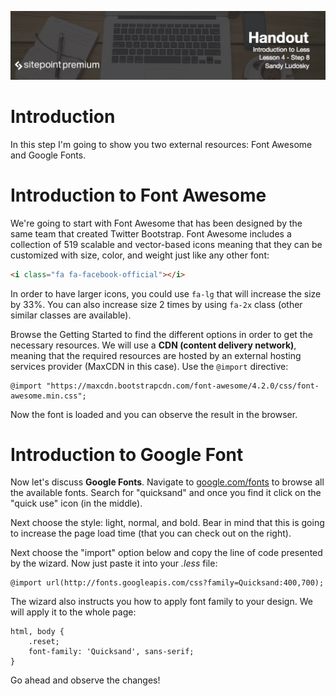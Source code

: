 ![](Introduction_to_Less/headers/4-8.jpg)
# Introduction

In this step I'm going to show you two external resources: Font Awesome and Google Fonts.

# Introduction to Font Awesome

We're going to start with Font Awesome that has been designed by the same team that created Twitter Bootstrap. Font Awesome includes a collection of 519 scalable and vector-based icons meaning that they can be customized with size, color, and weight just like any other font:

```html
<i class="fa fa-facebook-official"></i>
```

In order to have larger icons, you could use `fa-lg` that will increase the size by 33%. You can also increase size 2 times by using `fa-2x` class (other similar classes are available).

Browse the Getting Started to find the different options in order to get the necessary resources. We will use a **CDN (content delivery network)**, meaning that the required resources are hosted by an external hosting services provider (MaxCDN in this case). Use the `@import` directive:

```less
@import "https://maxcdn.bootstrapcdn.com/font-awesome/4.2.0/css/font-awesome.min.css";
```

Now the font is loaded and you can observe the result in the browser.

# Introduction to Google Font

Now let's discuss **Google Fonts**. Navigate to [google.com/fonts](http://www.google.com/fonts) to browse all the available fonts. Search for "quicksand" and once you find it click on the "quick use" icon (in the middle).

Next choose the style: light, normal, and bold. Bear in mind that this is going to increase the page load time (that you can check out on the right).

Next choose the "import" option below and copy the line of code presented by the wizard. Now just paste it into your *.less* file:

```less
@import url(http://fonts.googleapis.com/css?family=Quicksand:400,700);
```

The wizard also instructs you how to apply font family to your design. We will apply it to the whole page:

```less
html, body {
	.reset;
	font-family: 'Quicksand', sans-serif;
}
```

Go ahead and observe the changes!